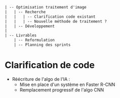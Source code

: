 ```txt
| -- Optimisation traitement d'image
|   | -- Recherche 
|   |   | -- Clarification code existant
|   |   | -- Nouvelle méthode de traitement ?
|   | -- Développement
|
| -- Livrables
    | -- Reformulation
    | -- Planning des sprints  
```

# Clarification de code
- Réécriture de l'algo de l'IA :
    - Mise en place d'un système en Faster R-CNN
    - Remplacement progressif de l'algo CNN

